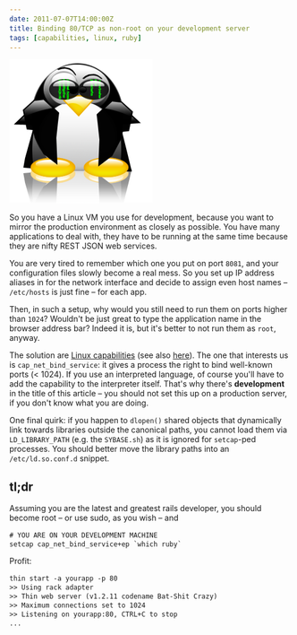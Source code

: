 ```yaml
---
date: 2011-07-07T14:00:00Z
title: Binding 80/TCP as non-root on your development server
tags: [capabilities, linux, ruby]
---
```


![Neo Tux](neo-tux.png)

So you have a Linux VM you use for development, because you want to mirror the production environment as closely as possible. You have many applications to deal with, they have to be running at the same time because they are nifty REST JSON web services.

You are very tired to remember which one you put on port `8081`, and your configuration files slowly become a real mess. So you set up IP address aliases in for the network interface and decide to assign even host names – `/etc/hosts` is just fine – for each app.

Then, in such a setup, why would you still need to run them on ports higher than `1024`? Wouldn't be just great to type the application name in the browser address bar? Indeed it is, but it's better to not run them as `root`, anyway.

The solution are [Linux capabilities](http://www.kernel.org/doc/man-pages/online/pages/man7/capabilities.7.html) (see also [here](http://www.friedhoff.org/posixfilecaps.html)). The one that interests us is `cap_net_bind_service`: it gives a process the right to bind well-known ports (< 1024). If you use an interpreted language, of course you'll have to add the capability to the interpreter itself. That's why there's **development** in the title of this article – you should not set this up on a production server, if you don't know what you are doing.

One final quirk: if you happen to `dlopen()` shared objects that dynamically link towards libraries outside the canonical paths, you cannot load them via `LD_LIBRARY_PATH` (e.g. the `SYBASE.sh`) as it is ignored for `setcap`-ped processes. You should better move the library paths into an `/etc/ld.so.conf.d` snippet.

## tl;dr

Assuming you are the latest and greatest rails developer, you should become root – or use sudo, as you wish – and

```shell
# YOU ARE ON YOUR DEVELOPMENT MACHINE
setcap cap_net_bind_service+ep `which ruby`
```

Profit:

```shell
thin start -a yourapp -p 80
>> Using rack adapter
>> Thin web server (v1.2.11 codename Bat-Shit Crazy)
>> Maximum connections set to 1024
>> Listening on yourapp:80, CTRL+C to stop
...
```
